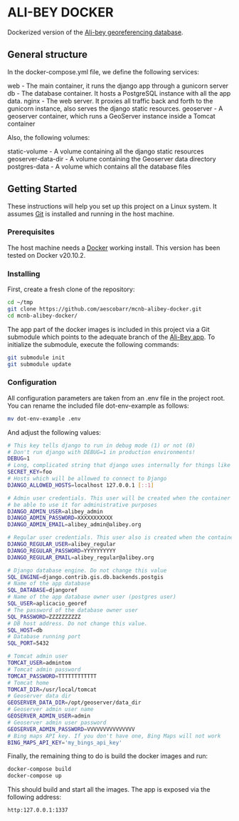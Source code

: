 # ALI-BEY DOCKER
Dockerized version of the [Ali-bey georeferencing database](https://github.com/aescobarr/mcnb-alibey).

## General structure

In the docker-compose.yml file, we define the following services:

web - The main container, it runs the django app through a gunicorn server
db - The database container. It hosts a PostgreSQL instance with all the app data.
nginx - The web server. It proxies all traffic back and forth to the gunicorn instance, also serves the django static resources.
geoserver - A geoserver container, which runs a GeoServer instance inside a Tomcat container

Also, the following volumes:

static-volume - A volume containing all the django static resources
geoserver-data-dir - A volume containing the Geoserver data directory
postgres-data - A volume which contains all the database files

## Getting Started

These instructions will help you set up this project on a Linux system. It assumes [Git](https://git-scm.com/) is installed and running in the host machine.

### Prerequisites

The host machine needs a [Docker](https://docs.docker.com/get-docker/) working install. This version has been tested on Docker v20.10.2.

### Installing

First, create a fresh clone of the repository:

```bash
cd ~/tmp
git clone https://github.com/aescobarr/mcnb-alibey-docker.git
cd mcnb-alibey-docker/
```
The app part of the docker images is included in this project via a Git submodule which points to the adequate branch of the [Ali-Bey app](https://github.com/aescobarr/mcnb-alibey). To initialize the submodule, execute the following commands:

```bash
git submodule init
git submodule update
```

### Configuration

All configuration parameters are taken from an .env file in the project root. You can rename the included file dot-env-example as follows:

```bash
mv dot-env-example .env
```

And adjust the following values:

```bash
# This key tells django to run in debug mode (1) or not (0)
# Don't run django with DEBUG=1 in production environments!
DEBUG=1
# Long, complicated string that django uses internally for things like identifying sessions. Keep it unique.
SECRET_KEY=foo
# Hosts which will be allowed to connect to Django
DJANGO_ALLOWED_HOSTS=localhost 127.0.0.1 [::1]

# Admin user credentials. This user will be created when the container is initialized and you will 
# be able to use it for administrative purposes
DJANGO_ADMIN_USER=alibey_admin
DJANGO_ADMIN_PASSWORD=XXXXXXXXXXX
DJANGO_ADMIN_EMAIL=alibey_admin@alibey.org

# Regular user credentials. This user also is created when the container is initialized.
DJANGO_REGULAR_USER=alibey_regular
DJANGO_REGULAR_PASSWORD=YYYYYYYYYY
DJANGO_REGULAR_EMAIL=alibey_regular@alibey.org

# Django database engine. Do not change this value
SQL_ENGINE=django.contrib.gis.db.backends.postgis
# Name of the app database
SQL_DATABASE=djangoref
# Name of the app database owner user (postgres user)
SQL_USER=aplicacio_georef
# The password of the database owner user
SQL_PASSWORD=ZZZZZZZZZZ
# DB host address. Do not change this value.
SQL_HOST=db
# Database running port
SQL_PORT=5432

# Tomcat admin user
TOMCAT_USER=admintom
# Tomcat admin password
TOMCAT_PASSWORD=TTTTTTTTTTTT
# Tomcat home
TOMCAT_DIR=/usr/local/tomcat
# Geoserver data dir
GEOSERVER_DATA_DIR=/opt/geoserver/data_dir
# Geoserver admin user name
GEOSERVER_ADMIN_USER=admin
# Geoserver admin user password
GEOSERVER_ADMIN_PASSWORD=VVVVVVVVVVVVVVV
# Bing maps API key. If you don't have one, Bing Maps will not work
BING_MAPS_API_KEY='my_bings_api_key'
```


Finally, the remaining thing to do is build the docker images and run:

```bash
docker-compose build
docker-compose up
```

This should build and start all the images. The app is exposed via the following address:

```bash
http:127.0.0.1:1337
```

